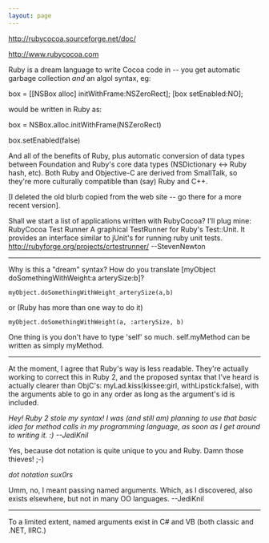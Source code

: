 ```yaml
---
layout: page
---
```




http://rubycocoa.sourceforge.net/doc/

http://www.rubycocoa.com

Ruby is a dream language to write Cocoa code in -- you get automatic garbage collection *and* an algol syntax, eg:

box = [[NSBox alloc] initWithFrame:NSZeroRect];
[box setEnabled:NO];

would be written in Ruby as:

box = NSBox.alloc.initWithFrame(NSZeroRect)

box.setEnabled(false)

And all of the benefits of Ruby, plus automatic conversion of data types between Foundation and Ruby's core data types (NSDictionary <-> Ruby hash, etc). Both Ruby and Objective-C are derived from SmallTalk, so they're more culturally compatible than (say) Ruby and C++.

[I deleted the old blurb copied from the web site -- go there for a more recent version].

Shall we start a list of applications written with RubyCocoa? I'll plug mine:
RubyCocoa Test Runner A graphical TestRunner for Ruby's Test::Unit. It provides an interface similar to jUnit's for running ruby unit tests. http://rubyforge.org/projects/crtestrunner/ --StevenNewton

----

Why is this a "dream" syntax? How do you translate     [myObject doSomethingWithWeight:a arterySize:b]?

    myObject.doSomethingWithWeight_arterySize(a,b)

or (Ruby has more than one way to do it)

    myObject.doSomethingWithWeight(a, :arterySize, b)

One thing is you don't have to type 'self' so much.  self.myMethod can be written as simply myMethod.

----

At the moment, I agree that Ruby's way is less readable. They're actually working to correct this in Ruby 2, and the proposed syntax that I've heard is actually clearer than ObjC's:     myLad.kiss(kissee:girl, withLipstick:false), with the arguments able to go in any order as long as the argument's id is included.

*Hey! Ruby 2 stole my syntax! I was (and still am) planning to use that basic idea for method calls in my programming language, as soon as I get around to writing it. :) --JediKnil*

Yes, because dot notation is quite unique to you and Ruby. Damn those thieves! ;-)

*dot notation sux0rs*

Umm, no, I meant passing named arguments. Which, as I discovered, also exists elsewhere, but not in many OO languages. --JediKnil

----

To a limited extent, named arguments exist in C# and VB (both classic and .NET, IIRC.)
